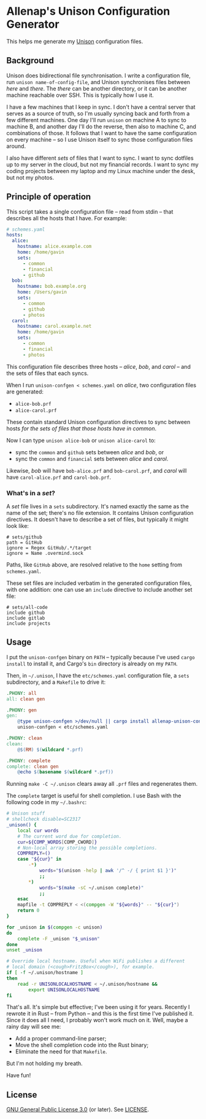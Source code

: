 # Allenap's Unison Configuration Generator

This helps me generate my [Unison](https://github.com/bcpierce00/unison)
configuration files.

## Background

Unison does bidirectional file synchronisation. I write a configuration file,
run `unison name-of-config-file`, and Unison synchronises files between _here_
and _there_. The _there_ can be another directory, or it can be another machine
reachable over SSH. This is typically how I use it.

I have a few machines that I keep in sync. I don't have a central server that
serves as a source of truth, so I'm usually syncing back and forth from a few
different machines. One day I'll run `unison` on machine A to sync to machine B,
and another day I'll do the reverse, then also to machine C, and combinations of
those. It follows that I want to have the same configuration on every machine
– so I use Unison itself to sync those configuration files around.

I also have different _sets_ of files that I want to sync. I want to sync
dotfiles up to my server in the cloud, but not my financial records. I want to
sync my coding projects between my laptop and my Linux machine under the desk,
but not my photos.

## Principle of operation

This script takes a single configuration file – read from stdin – that describes
all the hosts that I have. For example:

```yaml
# schemes.yaml
hosts:
  alice:
    hostname: alice.example.com
    home: /home/gavin
    sets:
      - common
      - financial
      - github
  bob:
    hostname: bob.example.org
    home: /Users/gavin
    sets:
      - common
      - github
      - photos
  carol:
    hostname: carol.example.net
    home: /home/gavin
    sets:
      - common
      - financial
      - photos
```

This configuration file describes three hosts – _alice_, _bob_, and _carol_ –
and the sets of files that each syncs.

When I run `unison-confgen < schemes.yaml` on _alice_, two configuration files
are generated:

- `alice-bob.prf`
- `alice-carol.prf`

These contain standard Unison configuration directives to sync between hosts
_for the sets of files that those hosts have in common_.

Now I can type `unison alice-bob` or `unison alice-carol` to:

- sync the `common` and `github` sets between _alice_ and _bob_, or
- sync the `common` and `financial` sets between _alice_ and _carol_.

Likewise, _bob_ will have `bob-alice.prf` and `bob-carol.prf`, and _carol_ will
have `carol-alice.prf` and `carol-bob.prf`.

### What's in a _set_?

A _set_ file lives in a `sets` subdirectory. It's named exactly the same as the
name of the set; there's no file extension. It contains Unison configuration
directives. It doesn't have to describe a set of files, but typically it might
look like:

```
# sets/github
path = GitHub
ignore = Regex GitHub/.*/target
ignore = Name .overmind.sock
```

Paths, like `GitHub` above, are resolved relative to the `home` setting from
`schemes.yaml`.

These set files are included verbatim in the generated configuration files, with
one addition: one can use an `include` directive to include another set file:

```
# sets/all-code
include github
include gitlab
include projects
```

## Usage

I put the `unison-confgen` binary on `PATH` – typically because I've used `cargo
install` to install it, and Cargo's `bin` directory is already on my `PATH`.

Then, in `~/.unison`, I have the `etc/schemes.yaml` configuration file, a `sets`
subdirectory, and a `Makefile` to drive it:

```Makefile
.PHONY: all
all: clean gen

.PHONY: gen
gen:
	@type unison-confgen >/dev/null || cargo install allenap-unison-confgen
	unison-confgen < etc/schemes.yaml

.PHONY: clean
clean:
	@$(RM) $(wildcard *.prf)

.PHONY: complete
complete: clean gen
	@echo $(basename $(wildcard *.prf))
```

Running `make -C ~/.unison` clears away all `.prf` files and regenerates them.

The `complete` target is useful for shell completion. I use Bash with the
following code in my `~/.bashrc`:

```bash
# Unison stuff
# shellcheck disable=SC2317
_unison() {
    local cur words
    # The current word due for completion.
    cur=${COMP_WORDS[COMP_CWORD]}
    # Non-local array storing the possible completions.
    COMPREPLY=()
    case "${cur}" in
        -*)
            words="$(unison -help | awk '/^ -/ { print $1 }')"
            ;;
        *)
            words="$(make -sC ~/.unison complete)"
            ;;
    esac
    mapfile -t COMPREPLY < <(compgen -W "${words}" -- "${cur}")
    return 0
}

for _unison in $(compgen -c unison)
do
    complete -F _unison "$_unison"
done
unset _unison

# Override local hostname. Useful when WiFi publishes a different
# local domain (<cough>FritzBox</cough>), for example.
if [ -f ~/.unison/hostname ]
then
    read -r UNISONLOCALHOSTNAME < ~/.unison/hostname &&
        export UNISONLOCALHOSTNAME
fi
```

That's all. It's simple but effective; I've been using it for years. Recently I
rewrote it in Rust – from Python – and this is the first time I've published it.
Since it does all I need, I probably won't work much on it. Well, maybe a rainy
day will see me:

- Add a proper command-line parser;
- Move the shell completion code into the Rust binary;
- Eliminate the need for that `Makefile`.

But I'm not holding my breath.

Have fun!

## License

[GNU General Public License 3.0](https://www.gnu.org/licenses/gpl-3.0.html) (or
later). See [LICENSE](LICENSE).
